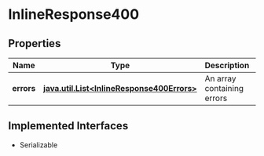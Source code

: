 

# InlineResponse400


## Properties

Name | Type | Description | Notes
------------ | ------------- | ------------- | -------------
**errors** | [**java.util.List&lt;InlineResponse400Errors&gt;**](InlineResponse400Errors.md) | An array containing errors |  [optional]


## Implemented Interfaces

* Serializable


